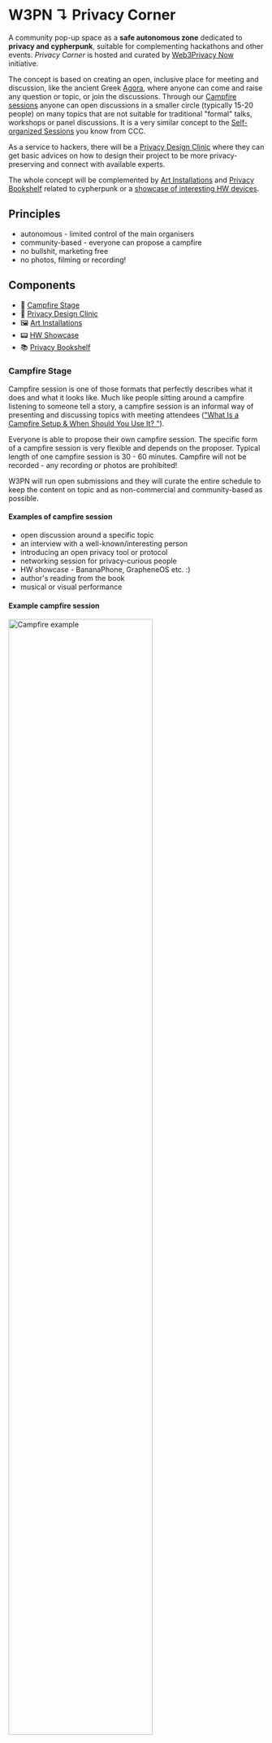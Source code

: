 # W3PN ↴ Privacy Corner

A community pop-up space as a **safe autonomous zone** dedicated to **privacy and cypherpunk**, suitable for complementing hackathons and other events. *Privacy Corner* is hosted and curated by [Web3Privacy Now](https://web3privacy.info/) initiative.

The concept is based on creating an open, inclusive place for meeting and discussion, like the ancient Greek [Agora](https://en.wikipedia.org/wiki/Agora), where anyone can come and raise any question or topic, or join the discussions. Through our [Campfire sessions](#campfire-stage) anyone can open discussions in a smaller circle (typically 15-20 people) on many topics that are not suitable for traditional "formal" talks, workshops or panel discussions. It is a very similar concept to the [Self-organized Sessions](https://events.ccc.de/en/2023/12/21/37c3-self-organized-sessions/) you know from CCC.

As a service to hackers, there will be a [Privacy Design Clinic](#privacy-design-clinic) where they can get basic advices on how to design their project to be more privacy-preserving and connect with available experts.

The whole concept will be complemented by [Art Installations](#art-installations) and [Privacy Bookshelf](#privacy-bookshelf) related to cypherpunk or a [showcase of interesting HW devices](#hw-showcase).

## Principles
* autonomous - limited control of the main organisers
* community-based - everyone can propose a campfire
* no bullshit, marketing free
* no photos, filming or recording!

## Components
* 🎤 [Campfire Stage](#campfire-stage)
* 🏥 [Privacy Design Clinic](#privacy-design-clinic)
* 🖼️ [Art Installations](#art-installations)
* 📟 [HW Showcase](#hw-showcase)
* 📚 [Privacy Bookshelf](#privacy-bookshelf)

### Campfire Stage

Campfire session is one of those formats that perfectly describes what it does and what it looks like. Much like people sitting around a campfire listening to someone tell a story, a campfire session is an informal way of presenting and discussing topics with meeting attendees (["What Is a Campfire Setup & When Should You Use It?
"](https://eventleadershipinstitute.com/what-is-a-campfire-setup-when-should-you-use-it/)).

Everyone is able to propose their own campfire session. The specific form of a campfire session is very flexible and depends on the proposer. Typical length of one campfire session is 30 - 60 minutes. Campfire will not be recorded - any recording or photos are prohibited!

W3PN will run open submissions and they will curate the entire schedule to keep the content on topic and as non-commercial and community-based as possible.

#### Examples of campfire session
* open discussion around a specific topic
* an interview with a well-known/interesting person
* introducing an open privacy tool or protocol
* networking session for privacy-curious people
* HW showcase - BananaPhone, GrapheneOS etc. :)
* author's reading from the book
* musical or visual performance


#### Example campfire session

<img width="75%" alt="Campfire example" src="https://github.com/web3privacy/privacy-corner/assets/67269/ebadedf5-c123-49f8-8502-a956edf56850">


#### Requirements
* microphone, speaker, projector/TV with HDMI input
* classic chairs (~15-20) + relaxed seating around (fatboys?)

### Privacy Design Clinic

The main idea is to bring together all the privacy experts and mentors available at the hackathon to create a "Privacy Design Clinic" as a platform where hackers and teams can easily connect with these people.

A physical booth in the Privacy Corner will serve as a point of contact. Our goal is to keep the location open as long as possible during the hackathon and to have at least 1-2 people on site at all times who are able to give advice or direction.

### Art Installations

Within the space we offer the opportunity for various artists to exhibit interesting art installations related to privacy or cypherpunk themes.

If you are an artist and would like to show your work at Privacy Corner, please [contact us](https://docs.web3privacy.info/contacts) 🙏.

### HW Showcase

> 📱 A unique opportunity to experience innovative technological gadgets first-hand.

Presentation of various interesting devices including privacy-preserving tools.

| Device | Description |
| --- | --- |
| [Bleskomat](https://www.bleskomat.com/)* | DIY Bitcoin ATM |
| [Keycard Pro](https://github.com/status-im/keycard-pro)* | preview of upcoming HW wallet from Status |
| ZK Hardware Accelerator(s)* ||

\* not confirmed

### Privacy Bookshelf

> 📚 Take a break from hacking for a few minutes and dive into some of the gems in our library.

A small physical library with various books and magazines related to privacy, cypherpunk, crypto-anarchy, FOSS movement, Ethereum and similar topics.

For example:

| Type | Item name | Author | Year |
| --- | --- | --- | --- |
| Book | [Absolute Essentials of Ethereum](https://www.routledge.com/Absolute-Essentials-of-Ethereum/Dylan-Ennis/p/book/9781032334189) | Paul Dylan-Ennis | 2024 |
| Book | [Read Write Own](https://readwriteown.com/) | Chris Dixon | 2024 |
| Book | [The Genesis Book](https://store.bitcoinmagazine.com/products/the-genesis-book) | Aaron van Wirdum | 2024 |
| Book | [Extreme Privacy](https://inteltechniques.com/book7.html) | Michael Bazzell | 2022 |
| Book | [Cypherpunk Ethics](https://www.routledge.com/Cypherpunk-Ethics-Radical-Ethics-for-the-Digital-Age/Anderson/p/book/9781032113593) | Patrick D. Anderson | 2022 |
| Book | [Proof of Stake](https://www.sevenstories.com/books/4443-proof-of-stake) | Vitalik Buterin | 2022 |
| Book | [Greenpilled](https://www.blurb.com/b/11078160-greenpilled-regenerative-cryptoeconomics) | Kevin Owocki | 2022 |
| Book | [Future History of the Open Internet](https://www.blurb.com/b/11120683-future-history-of-the-open-internet) | Gitcoin | 2022 |
| Book | [The Infinite Machine](https://www.harpercollins.com/products/the-infinite-machine-camila-russo?variant=32123333836834) | Camilla Russo | 2020 |
| Book | [Reinventing Organizations](https://www.reinventingorganizations.com/) | Frederic Laloux | 2014 |
| Book | [The Code Book](https://www.penguinrandomhouse.com/books/168002/the-code-book-by-simon-singh/) | Simon Singh | 2000 |
| TBA | TBA ||
| TBA | TBA .. ||

## Size and placement

The size of the Privacy Corner depends on the specific conditions and event, but the base (campfire stage, desk) should be an area of about 50m2, with additional space for standing around. Art installations may require extra space.

The preferred placement is inside some larger open space where the flow of people is guaranteed.

## For organisers of the main event

Although the "campfire" format looks very similar to classic formal talks or workshops, we assure you that it is a completely different format with different goals and dynamics. The aim is certainly not to compete with the main program, but rather to fill a gap and add a new dimension to the possibility of active participation of visitors.

In coordination with your program team, we can tailor campfire sessions that are directly linked to the main program to create a cohesive experience. For example, a follow-up campfire discussion to a talk.

We have previous experience with organizing campfire on a large scale at one Czech conference (UTXO.22) and people loved this unconventional format. We believe this format is even more suitable for hackathons.


## Upcoming events
* [ETHBerlin4](https://ethberlin.org/) (May 24-26) (proposal upcoming)
* *[MoneroKon 2024](https://monerokon.org/)* (Jun 7-9)
* *[ETHRome 2024](https://ethrome.org/)* (October)
* *[ETHBrno3](https://ethbrno.cz/)* (October)
* *[Devcon7](https://devcon.org/)* (Nov 12-15)

## Team

* Tree ([@burningtree](https://github.com/burningtree))
* PG ([@EclecticSamurai](https://github.com/EclecticSamurai))
* Mykola ([@Msiusko](https://github.com/Msiusko))
* Coinmandeer ([@coinmandeer](https://github.com/coinmandeer))
